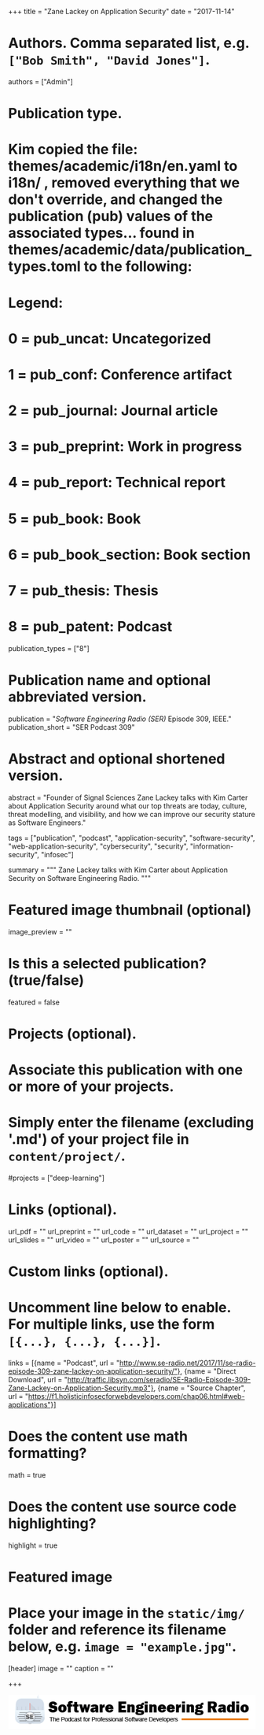 +++
title = "Zane Lackey on Application Security"
date = "2017-11-14"

# Authors. Comma separated list, e.g. `["Bob Smith", "David Jones"]`.
authors = ["Admin"]

# Publication type.
# Kim copied the file: themes/academic/i18n/en.yaml to i18n/ , removed everything that we don't override, and changed the publication (pub) values of the associated types... found in themes/academic/data/publication_types.toml to the following: 
# Legend:
# 0 = pub_uncat: Uncategorized
# 1 = pub_conf: Conference artifact
# 2 = pub_journal: Journal article
# 3 = pub_preprint: Work in progress
# 4 = pub_report: Technical report
# 5 = pub_book: Book
# 6 = pub_book_section: Book section
# 7 = pub_thesis: Thesis
# 8 = pub_patent: Podcast
publication_types = ["8"]

# Publication name and optional abbreviated version.
publication = "*Software Engineering Radio (SER)* Episode 309, IEEE."
publication_short = "SER Podcast 309"

# Abstract and optional shortened version.
abstract = "Founder of Signal Sciences Zane Lackey talks with Kim Carter about Application Security around what our top threats are today, culture, threat modelling, and visibility, and how we can improve our security stature as Software Engineers."

tags = ["publication", "podcast", "application-security", "software-security", "web-application-security", "cybersecurity", "security", "information-security", "infosec"]

summary = """
Zane Lackey talks with Kim Carter about Application Security on Software Engineering Radio.
"""

# Featured image thumbnail (optional)
image_preview = ""

# Is this a selected publication? (true/false)
featured = false

# Projects (optional).
#   Associate this publication with one or more of your projects.
#   Simply enter the filename (excluding '.md') of your project file in `content/project/`.
#projects = ["deep-learning"]
 

# Links (optional).
url_pdf = ""
url_preprint = ""
url_code = ""
url_dataset = ""
url_project = ""
url_slides = ""
url_video = ""
url_poster = ""
url_source = ""

# Custom links (optional).
#   Uncomment line below to enable. For multiple links, use the form `[{...}, {...}, {...}]`.
links = [{name = "Podcast", url = "http://www.se-radio.net/2017/11/se-radio-episode-309-zane-lackey-on-application-security/"}, {name = "Direct Download", url = "http://traffic.libsyn.com/seradio/SE-Radio-Episode-309-Zane-Lackey-on-Application-Security.mp3"}, {name = "Source Chapter", url = "https://f1.holisticinfosecforwebdevelopers.com/chap06.html#web-applications"}]

# Does the content use math formatting?
math = true

# Does the content use source code highlighting?
highlight = true

# Featured image
# Place your image in the `static/img/` folder and reference its filename below, e.g. `image = "example.jpg"`.
[header]
image = ""
caption = ""

+++

[![Software Engineering Radio](/img/publication/se-radio-logo.png)](http://www.se-radio.net/team/kim-carter/)
